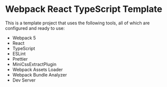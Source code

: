 # Webpack React TypeScript Template

This is a template project that uses the following tools, all of which are configured and ready to use:

- Webpack 5
- React
- TypeScript
- ESLint
- Prettier
- MiniCssExtractPlugin
- Webpack Assets Loader
- Webpack Bundle Analyzer
- Dev Server
